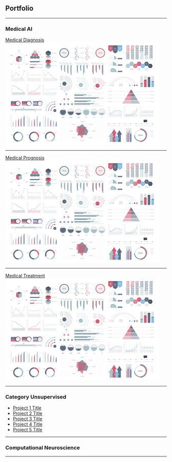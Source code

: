 ## Portfolio

---

### Medical AI

[Medical Diagnosis](/sample_page)
<img src="images/dummy_thumbnail.jpg?raw=true"/>

---
[Medical Prognosis](/pdf/sample_presentation.pdf)
<img src="images/dummy_thumbnail.jpg?raw=true"/>

---
[Medical Treatment](http://example.com/)
<img src="images/dummy_thumbnail.jpg?raw=true"/>

---

### Category Unsupervised

- [Project 1 Title](http://example.com/)
- [Project 2 Title](http://example.com/)
- [Project 3 Title](http://example.com/)
- [Project 4 Title](http://example.com/)
- [Project 5 Title](http://example.com/)

---

### Computational Neuroscience

---
